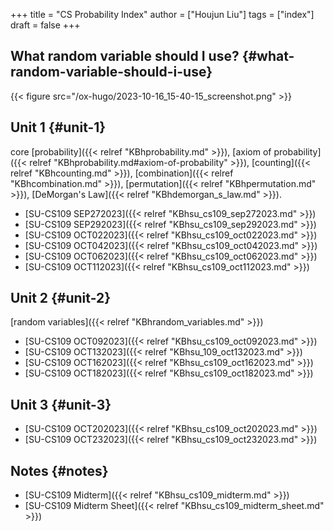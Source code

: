 +++
title = "CS Probability Index"
author = ["Houjun Liu"]
tags = ["index"]
draft = false
+++

## What random variable should I use? {#what-random-variable-should-i-use}

{{< figure src="/ox-hugo/2023-10-16_15-40-15_screenshot.png" >}}


## Unit 1 {#unit-1}

core [probability]({{< relref "KBhprobability.md" >}}), [axiom of probability]({{< relref "KBhprobability.md#axiom-of-probability" >}}), [counting]({{< relref "KBhcounting.md" >}}), [combination]({{< relref "KBhcombination.md" >}}), [permutation]({{< relref "KBhpermutation.md" >}}), [DeMorgan's Law]({{< relref "KBhdemorgan_s_law.md" >}}).

-   [SU-CS109 SEP272023]({{< relref "KBhsu_cs109_sep272023.md" >}})
-   [SU-CS109 SEP292023]({{< relref "KBhsu_cs109_sep292023.md" >}})
-   [SU-CS109 OCT022023]({{< relref "KBhsu_cs109_oct022023.md" >}})
-   [SU-CS109 OCT042023]({{< relref "KBhsu_cs109_oct042023.md" >}})
-   [SU-CS109 OCT062023]({{< relref "KBhsu_cs109_oct062023.md" >}})
-   [SU-CS109 OCT112023]({{< relref "KBhsu_cs109_oct112023.md" >}})


## Unit 2 {#unit-2}

[random variables]({{< relref "KBhrandom_variables.md" >}})

-   [SU-CS109 OCT092023]({{< relref "KBhsu_cs109_oct092023.md" >}})
-   [SU-CS109 OCT132023]({{< relref "KBhsu_109_oct132023.md" >}})
-   [SU-CS109 OCT162023]({{< relref "KBhsu_cs109_oct162023.md" >}})
-   [SU-CS109 OCT182023]({{< relref "KBhsu_cs109_oct182023.md" >}})


## Unit 3 {#unit-3}

-   [SU-CS109 OCT202023]({{< relref "KBhsu_cs109_oct202023.md" >}})
-   [SU-CS109 OCT232023]({{< relref "KBhsu_cs109_oct232023.md" >}})


## Notes {#notes}

-   [SU-CS109 Midterm]({{< relref "KBhsu_cs109_midterm.md" >}})
-   [SU-CS109 Midterm Sheet]({{< relref "KBhsu_cs109_midterm_sheet.md" >}})

